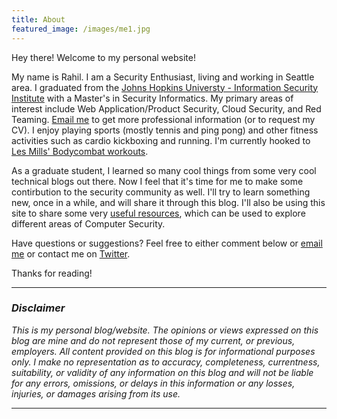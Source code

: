 ```yaml
---
title: About
featured_image: /images/me1.jpg
---
```



Hey there! Welcome to my personal website! 

My name is Rahil. I am a Security Enthusiast, living and working in Seattle area. I graduated from the [Johns Hopkins Universty - Information Security Institute](http://isi.jhu.edu) with a Master's in Security Informatics. My primary areas of interest include Web Application/Product Security, Cloud Security, and Red Teaming. [Email me](mailto:contact@rahilarora.com) to get more professional information (or to request my CV). I enjoy playing sports (mostly tennis and ping pong) and other fitness activities such as cardio kickboxing and running. I'm currently hooked to [Les Mills' Bodycombat workouts](https://www.lesmills.com/us/workouts/fitness-classes/bodycombat/).  

As a graduate student, I learned so many cool things from some very cool technical blogs out there. Now I feel that it's time for me to make some contirbution to the security community as well. I'll try to learn something new, once in a while, and will share it through this blog. I'll also be using this site to share some very [useful resources](http://www.rahilarora.com/useful_resources), which can be used to explore different areas of Computer Security.

Have questions or suggestions? Feel free to either comment below or [email me](mailto:contact@rahilarora.com) or contact me on [Twitter](https://twitter.com/lihararora).

Thanks for reading!

---------------

### *Disclaimer*

*This is my personal blog/website. The opinions or views expressed on this blog are mine and do not represent those of my current, or previous, employers. All content provided on this blog is for informational purposes only. I make no representation as to accuracy, completeness, currentness, suitability, or validity of any information on this blog and will not be liable for any errors, omissions, or delays in this information or any losses, injuries, or damages arising from its use.*

---------------
